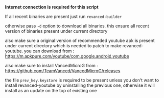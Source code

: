 

**Internet connection is required for this script**

If all recent binaries are present 
just run `revanced-builder`

otherwise pass `-d` option to download all binaries.
this ensure all recent version of binaries present under current directory


also make sure a original version of recommended youtube apk is present under
current directory which is needed to patch to make revanced-youtube.
you can download from : https://m.apkpure.com/youtube/com.google.android.youtube

also make sure to install VancedMicroG from : https://github.com/TeamVanced/VancedMicroG/releases

the file `prev_key.keystore` is required to be present unless you don't want to install revanced-youtube
by uninstalling the previous one, otherwise it will install as an update on the top of existing one



